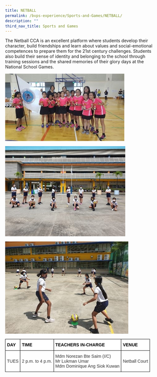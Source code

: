 ```yaml
---
title: NETBALL
permalink: /bvps-experience/Sports-and-Games/NETBALL/
description: ""
third_nav_title: Sports and Games
---
```

The Netball CCA is an excellent platform where students develop their character, build friendships and learn about values and social-emotional competences to prepare them for the 21st century challenges. Students also build their sense of identity and belonging to the school through training sessions and the shared memories of their glory days at the National School Games.

![](/images/BVPS%20Experience/Co%20Curricular%20Activities/Sports%20&%20Games/NETBALL/N1.jpg)

![](/images/BVPS%20Experience/Co%20Curricular%20Activities/Sports%20&%20Games/NETBALL/N2.jpg)

![](/images/BVPS%20Experience/Co%20Curricular%20Activities/Sports%20&%20Games/NETBALL/N3.jpg)

<style type="text/css">
.tg  {border-collapse:collapse;border-spacing:0;}
.tg td{border-color:black;border-style:solid;border-width:1px;font-family:Arial, sans-serif;font-size:14px;
  overflow:hidden;padding:10px 5px;word-break:normal;}
.tg th{border-color:black;border-style:solid;border-width:1px;font-family:Arial, sans-serif;font-size:14px;
  font-weight:normal;overflow:hidden;padding:10px 5px;word-break:normal;}
.tg .tg-1b5h{background-color:rgba(255, 255, 255, 0.6);color:#333;text-align:left;vertical-align:middle}
.tg .tg-bx9b{background-color:#ffffff;color:#000000;font-weight:bold;text-align:left;vertical-align:middle}
</style>
<table class="tg">
<thead>
  <tr>
    <th class="tg-bx9b">DAY</th>
    <th class="tg-bx9b">TIME</th>
    <th class="tg-bx9b">TEACHERS IN-CHARGE</th>
    <th class="tg-bx9b">VENUE</th>
  </tr>
</thead>
<tbody>
  <tr>
    <td class="tg-1b5h">TUES</td>
    <td class="tg-1b5h">2 p.m. to 4 p.m.</td>
    <td class="tg-1b5h">Mdm Norezan Bte Saim (I/C)<br>Mr Lukman Umar<br>Mdm Dominique Ang Siok Kuwan</td>
    <td class="tg-1b5h">Netball Court</td>
  </tr>
</tbody>
</table>
